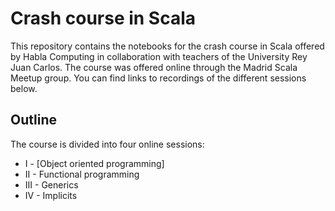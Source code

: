 # Crash course in Scala

This repository contains the notebooks for the crash course in Scala offered by Habla Computing in collaboration with teachers of the University Rey Juan Carlos. The course was offered online through the Madrid Scala Meetup group. You can find links to recordings of the different sessions below.

## Outline

The course is divided into four online sessions:

* I - [Object oriented programming]
* II - Functional programming
* III - Generics
* IV - Implicits

